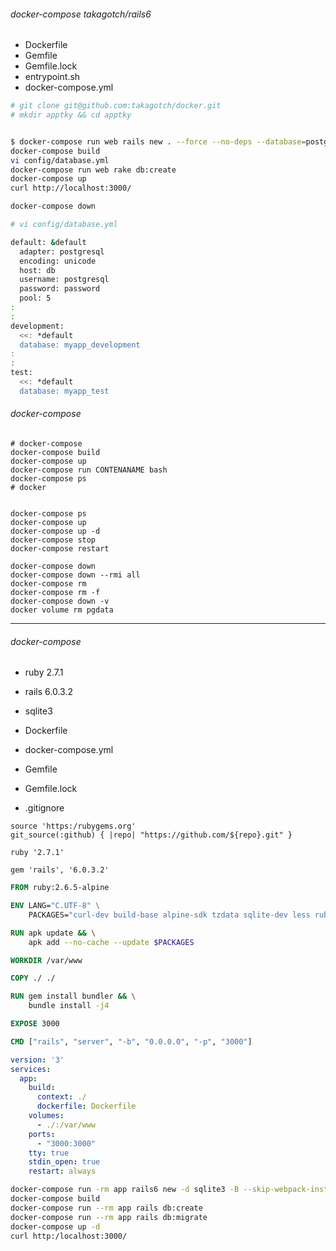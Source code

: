 ###### docker-compose takagotch/rails6

- Dockerfile
- Gemfile
- Gemfile.lock
- entrypoint.sh
- docker-compose.yml

```sh
# git clone git@github.com:takagotch/docker.git
# mkdir apptky && cd apptky


$ docker-compose run web rails new . --force --no-deps --database=postgresql --skip-bundle
docker-compose build
vi config/database.yml
docker-compose run web rake db:create
docker-compose up
curl http://localhost:3000/

docker-compose down
```

```sh
# vi config/database.yml

default: &default
  adapter: postgresql
  encoding: unicode
  host: db
  username: postgresql
  password: password 
  pool: 5
:
:
development:
  <<: *default
  database: myapp_development
:
:
test:
  <<: *default
  database: myapp_test

```

###### docker-compose
```
# docker-compose
docker-compose build
docker-compose up
docker-compose run CONTENANAME bash
docker-compose ps
# docker


docker-compose ps
docker-compose up
docker-compose up -d
docker-compose stop
docker-compose restart

docker-compose down
docker-compose down --rmi all
docker-compose rm 
docker-compose rm -f
docker-compose down -v
docker volume rm pgdata
```

---

###### docker-compose
- ruby 2.7.1
- rails 6.0.3.2
- sqlite3

- Dockerfile
- docker-compose.yml
- Gemfile 
- Gemfile.lock
- .gitignore

```Gemfile
source 'https:/rubygems.org'
git_source(:github) { |repo| "https://github.com/${repo}.git" }

ruby '2.7.1'

gem 'rails', '6.0.3.2'
```

```Dockerfile
FROM ruby:2.6.5-alpine

ENV LANG="C.UTF-8" \
    PACKAGES="curl-dev build-base alpine-sdk tzdata sqlite-dev less ruby-dev nodejs"

RUN apk update && \
    apk add --no-cache --update $PACKAGES

WORKDIR /var/www

COPY ./ ./

RUN gem install bundler && \
    bundle install -j4

EXPOSE 3000

CMD ["rails", "server", "-b", "0.0.0.0", "-p", "3000"]
```

```docker-compose.yml
version: '3'
services:
  app:
    build:
      context: ./
      dockerfile: Dockerfile
    volumes:
      - ./:/var/www
    ports:
      - "3000:3000"
    tty: true
    stdin_open: true
    restart: always
```

```sh
docker-compose run -rm app rails6 new -d sqlite3 -B --skip-webpack-install --skip-spring .
docker-compose build
docker-compose run --rm app rails db:create
docker-compose run --rm app rails db:migrate
docker-compose up -d
curl http:/localhost:3000/
```

